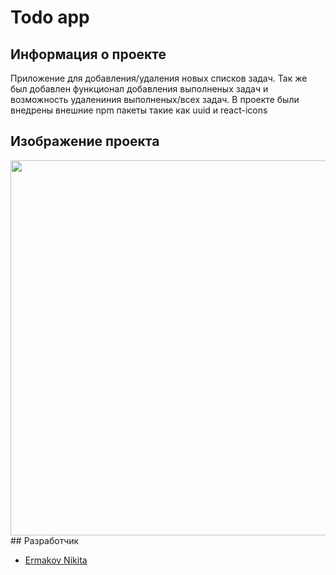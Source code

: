 # Todo app

## Информация о проекте
Приложение для добавления/удаления новых списков задач. Так же был добавлен функционал добавления выполненых задач и возможность удалeниния выполненых/всех задач. В проекте были внедрены внешние npm пакеты такие как uuid и react-icons

## Изображение проекта

<img src="https://i.ibb.co/N3yhNBY/image.png" width="600px">
## Разработчик

- [Ermakov Nikita](https://github.com/agr0meow)
